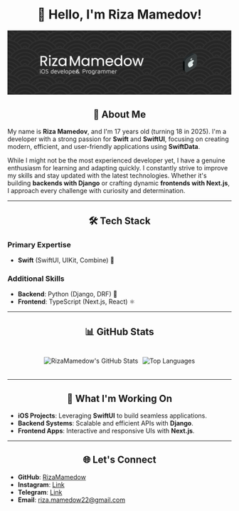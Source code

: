 <div align="center">

# 👋 Hello, I'm Riza Mamedov!
</div>

![Header](./assets/github-header.png)

<div align="center">

## 🚀 About Me
</div>

My name is **Riza Mamedov**, and I'm 17 years old (turning 18 in 2025). I'm a developer with a strong passion for **Swift** and **SwiftUI**, focusing on creating modern, efficient, and user-friendly applications using **SwiftData**.

While I might not be the most experienced developer yet, I have a genuine enthusiasm for learning and adapting quickly. I constantly strive to improve my skills and stay updated with the latest technologies. Whether it's building **backends with Django** or crafting dynamic **frontends with Next.js**, I approach every challenge with curiosity and determination.


---

<div align="center">

## 🛠️ Tech Stack
</div>

### Primary Expertise
- **Swift** (SwiftUI, UIKit, Combine) 🍎

### Additional Skills
- **Backend**: Python (Django, DRF) 🐍
- **Frontend**: TypeScript (Next.js, React) ⚛️

---

<div align="center">

## 📊 GitHub Stats
</div>

<div style="display: flex; justify-content: center; align-items: center;">
<div style="margin: 5px">

![RizaMamedow's GitHub Stats](https://github-readme-stats.vercel.app/api?username=RizaMamedow&show_icons=true&theme=radical)
</div>
<div style="margin: 5px">

![Top Languages](https://github-readme-stats.vercel.app/api/top-langs/?username=RizaMamedow&layout=compact&theme=radical)
</div>

</div>

---


<div align="center">

## 🌱 What I'm Working On
</div>

- **iOS Projects**: Leveraging **SwiftUI** to build seamless applications.
- **Backend Systems**: Scalable and efficient APIs with **Django**.
- **Frontend Apps**: Interactive and responsive UIs with **Next.js**.

---

<div align="center">

## 🌐 Let's Connect
</div>

- **GitHub**: [RizaMamedow](https://github.com/RizaMamedow)
- **Instagram**: [Link](https://www.instagram.com/krugleshock/)
- **Telegram**: [Link](https://t.me/krugleshock)
- **Email**: riza.mamedow22@gmail.com